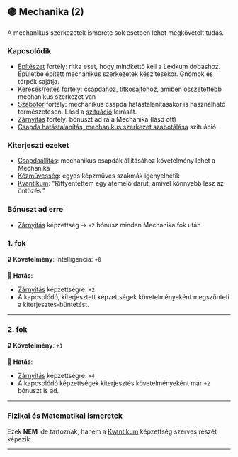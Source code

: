 ## 🟣 Mechanika (2)

A mechanikus szerkezetek ismerete sok esetben lehet megkövetelt tudás.

### Kapcsolódik

- [Építészet](epiteszet.md) fortély: ritka eset, hogy mindkettő kell a Lexikum dobáshoz. Épületbe épített mechanikus szerkezetek készítésekor. Gnómok és törpék sajátja. 
- [Keresés/rejtés](kereses_rejtes.md) fortély: csapdához, titkosajtóhoz, amiben összetettebb mechanikus szerkezet van
- [Szabotőr](szabotor.md) fortély: mechanikus csapda hatástalanításakor is használható természetesen. Lásd a [szituáció](../szituaciok/csapda_hatatalanitas_szabotalas.md) leírását.
- [Zárnyitás](../kepzettsegek.szekunder/zarnyitas.md) fortély: bónuszt ad rá a Mechanika (lásd ott)
- [Csapda hatástalanítás, mechanikus szerkezet szabotálása](../szituaciok/csapda_hatatalanitas_szabotalas.md) szituáció

### Kiterjeszti ezeket

- [Csapdaállítás](../kepzettsegek.szekunder/csapdaallitas.md): mechanikus csapdák állításához követelmény lehet a Mechanika
- [Kézművesség](../kepzettsegek.szekunder/kezmuvesseg.md): egyes képzműves szakmák igényelhetik
- [Kvantikum](../kepzettsegek.szekunder/kvantikum.md): "Rittyentettem egy átemelő darut, amivel könnyebb lesz az öntözés."

### Bónuszt ad erre

- [Zárnyitás](../kepzettsegek.szekunder/zarnyitas.md) képzettség → `+2` bónusz minden Mechanika fok után

### 1. fok

🔒 **Követelmény**: Intelligencia: `+0`

🌟 **Hatás**:
- [Zárnyitás](../kepzettsegek.szekunder/zarnyitas.md) képzettségre: `+2`
- A kapcsolódó, kiterjesztett képzettségek követelményeként megszűnteti a kiterjesztés-büntetést.

---
### 2. fok

🔒 **Követelmény**: `+1`

🌟 **Hatás**:
- [Zárnyitás](../kepzettsegek.szekunder/zarnyitas.md) képzettségre: `+4`
- A kapcsolódó képzettségek kiterjesztés követelményeként már `+2` bónuszt is ad.

---
### Fizikai és Matematikai ismeretek

Ezek **NEM** ide tartoznak, hanem a [Kvantikum](../kepzettsegek.szekunder/kvantikum.md) képzettség szerves részét képezik.

---
